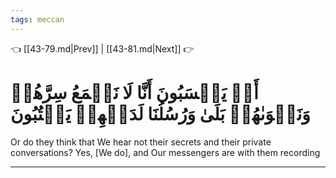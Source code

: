 ```yaml
---
tags: meccan
---
```


👈 [[43-79.md|Prev]] | [[43-81.md|Next]] 👉

# أَمۡ يَحۡسَبُونَ أَنَّا لَا نَسۡمَعُ سِرَّهُمۡ وَنَجۡوَىٰهُمۚ بَلَىٰ وَرُسُلُنَا لَدَيۡهِمۡ يَكۡتُبُونَ

Or do they think that We hear not their secrets and their private conversations? Yes, [We do], and Our messengers are with them recording

---

